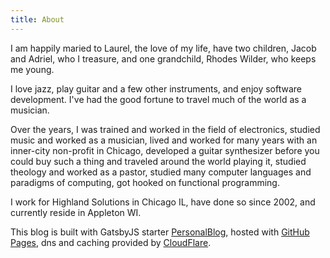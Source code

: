 ```yaml
---
title: About
---
```


I am happily maried to Laurel, the love of my life, have two children, Jacob and Adriel, who I treasure, and one grandchild, Rhodes Wilder, who keeps me young.

I love jazz, play guitar and a few other instruments, and enjoy software development. I've had the good fortune to travel much of the world as a musician.

Over the years, I
was trained and worked in the field of electronics,
studied music and worked as a musician,
lived and worked for many years with an inner-city non-profit in Chicago,
developed a guitar synthesizer before you could buy such a thing and traveled around the world playing it,
studied theology and worked as a pastor,
studied many computer languages and paradigms of computing,
got hooked on functional programming.

I work for Highland Solutions in Chicago IL, have done so since 2002, and currently reside in Appleton WI.

This blog is built with GatsbyJS starter [PersonalBlog](https://github.com/greglobinski/gatsby-starter-personal-blog),
hosted with [GitHub Pages](https://pages.github.com/),
dns and caching provided by [CloudFlare](https://www.cloudflare.com/).
